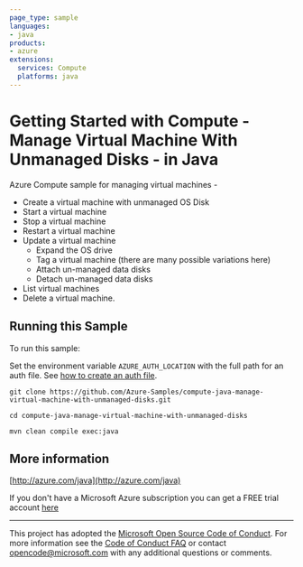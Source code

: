 ```yaml
---
page_type: sample
languages:
- java
products:
- azure
extensions:
  services: Compute
  platforms: java
---
```


# Getting Started with Compute - Manage Virtual Machine With Unmanaged Disks - in Java #


  Azure Compute sample for managing virtual machines -
   - Create a virtual machine with unmanaged OS Disk
   - Start a virtual machine
   - Stop a virtual machine
   - Restart a virtual machine
   - Update a virtual machine
     - Expand the OS drive
     - Tag a virtual machine (there are many possible variations here)
     - Attach un-managed data disks
     - Detach un-managed data disks
   - List virtual machines
   - Delete a virtual machine.
 

## Running this Sample ##

To run this sample:

Set the environment variable `AZURE_AUTH_LOCATION` with the full path for an auth file. See [how to create an auth file](https://github.com/Azure/azure-libraries-for-java/blob/master/AUTH.md).

    git clone https://github.com/Azure-Samples/compute-java-manage-virtual-machine-with-unmanaged-disks.git

    cd compute-java-manage-virtual-machine-with-unmanaged-disks

    mvn clean compile exec:java

## More information ##

[http://azure.com/java](http://azure.com/java)

If you don't have a Microsoft Azure subscription you can get a FREE trial account [here](http://go.microsoft.com/fwlink/?LinkId=330212)

---

This project has adopted the [Microsoft Open Source Code of Conduct](https://opensource.microsoft.com/codeofconduct/). For more information see the [Code of Conduct FAQ](https://opensource.microsoft.com/codeofconduct/faq/) or contact [opencode@microsoft.com](mailto:opencode@microsoft.com) with any additional questions or comments.